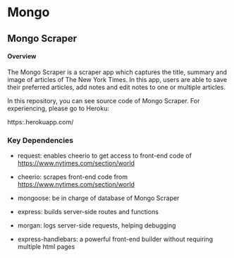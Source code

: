 # Mongo

## Mongo Scraper

#### Overview

The Mongo Scraper is a scraper app which captures the title, summary and image of articles of The New York Times. In this app, users are able to save their preferred articles, add notes and edit notes to one or multiple articles. 

In this repository, you can see source code of Mongo Scraper. For experiencing, please go to Heroku:

https:.herokuapp.com/

### Key Dependencies

* request: enables cheerio to get access to front-end code of https://www.nytimes.com/section/world

* cheerio: scrapes front-end code from https://www.nytimes.com/section/world

* mongoose: be in charge of database of Mongo Scraper

* express: builds server-side routes and functions

* morgan: logs server-side requests, helping debugging

* express-handlebars: a powerful front-end builder without requiring multiple html pages